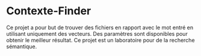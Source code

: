 # Contexte-Finder
Ce projet a pour but de trouver des fichiers en rapport avec le mot entré en utilisant uniquement des vecteurs. Des paramètres sont disponibles pour obtenir le meilleur résultat. Ce projet est un laboratoire pour de la recherche sémantique.
